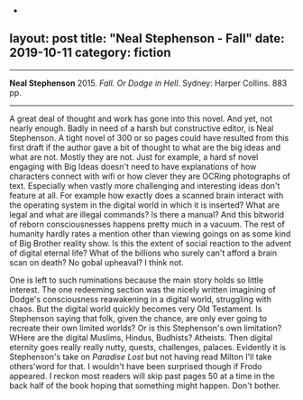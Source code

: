 -
layout: post
title: "Neal Stephenson - Fall"
date: 2019-10-11
category: fiction
---

***
<b>Neal Stephenson</b> 2015. _Fall. Or Dodge in Hell_.  Sydney: Harper Collins.  883 pp.

***

A great deal of thought and work has gone into this novel.  And yet, not nearly enough.  Badly in need of a harsh but constructive editor, is Neal Stephenson.  A tight novel of 300 or so pages could have resulted from this first draft if the author gave a bit of thought to what are the big ideas and what are not. Mostly they are not.  Just for example, a hard sf novel engaging with Big Ideas doesn't need to have explanations of how characters connect with wifi or how clever they are OCRing photographs of text.  Especially when vastly more challenging and interesting ideas don't feature at all.  For example how exactly does a scanned brain interact with the operating system in the digital world in which it is inserted?  What are legal and what are illegal commands?  Is there a manual?  And this bitworld of reborn consciousnesses happens pretty much in a vacuum. The rest of humanity hardly rates a mention other than viewing goings on as some kind of Big Brother reality show.  Is this the extent of social reaction to the advent of digital eternal life?  What of the billions who surely can't afford a brain scan on death?  No gobal upheaval?  I think not.

One is left to such ruminations because the main story holds so little interest.  The one redeeming section was the nicely written imagining of Dodge's consciousness reawakening in a digital world, struggling with chaos.  But the digital world quickly becomes very Old Testament.  Is Stephenson saying that folk, given the chance, are only ever going to recreate their own limited worlds?  Or is this Stephenson's own limitation?  WHere are the digital Muslims, Hindus, Budhists?  Atheists.  Then digital eternity goes really really nutty, quests, challenges, palaces.  Evidently it is Stephenson's take on _Paradise Lost_ but not having read Milton I'll take others'word for that.  I wouldn't have been surprised though if Frodo appeared.  I reckon most readers will skip past pages 50 at a time in the back half of the book hoping that something might happen. Don't bother.
